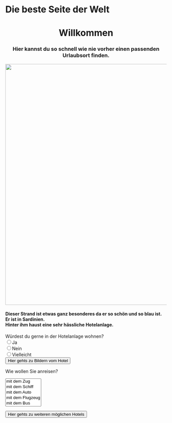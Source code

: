 <head>
  <h1>Die beste Seite der Welt</h1>
</head>
<body>
		<h1 align="center">Willkommen</h1>
		<h3 align="center">Hier kannst du so schnell wie nie vorher einen passenden Urlaubsort finden.</h3>
           <img src="bild1.jpg" width="550" height="750">
           <h4>
             Dieser Strand ist etwas ganz besonderes da er so schön und so blau ist.<br>
             Er ist in Sardinien.<br>
             Hinter ihm haust eine sehr hässliche Hotelanlage.
           </h4>
           <p> Würdest du gerne in der Hotelanlage wohnen?<br>
           <input type="radio" name="r1"  onclick="alert('Du Umweltverschmutzer!')" value="Ja">Ja<br>
           <input type="radio" name="r1"  onclick="alert('Gute Entscheidung...')" value="Nein">Nein<br>
           <input type="radio" name="r1"  onclick="alert('Ja oder Nein?')" value="Vielleicht">Vielleicht<br>
           <button onclick="alert('Äähhh... Nö :^)')">Hier gehts zu Bildern vom Hotel</button>
           <form action="select.htm">
             <p>
              Wie wollen Sie anreisen?
             </p>
             <select name="Anreise" size="5" onchange="alert(this.form.Anreise.options[this.form.Anreise.selectedIndex].value)">
               <option value="Gut, sehr Umweltfreundlich.">mit dem Zug</option>
               <option value="Du CO2 Schleuder!">mit dem Schiff</option>
               <option value="Schäm dich!">mit dem Auto</option>
               <option value="Ist das dein Ernst? Dafür wirst du büßen müssen!">mit dem Flugzeug</option>
               <option value="Du bist auf dem richtigen Weg!">mit dem Bus</option>
             </select>
            </form>
            <button onclick="alert('Du hast echt Hoffnungen das es noch ein zweites Hotel zur Auswahl gibt...')">Hier gehts zu weiteren möglichen Hotels
            </button>
